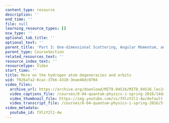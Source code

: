 ```yaml
---
content_type: resource
description: ''
end_time: ''
file: null
learning_resource_types: []
ocw_type: ''
optional_tab_title: ''
optional_text: ''
parent_title: 'Part 3: One-dimensional Scattering, Angular Momentum, and Central Potentials'
parent_type: CourseSection
related_resources_text: ''
resource_index_text: ''
resourcetype: Video
start_time: ''
title: More on the hydrogen atom degeneracies and orbits
uid: f026afa2-6cac-37b6-4310-3eae46dc0704
video_files:
  archive_url: https://archive.org/download/MIT8.04S16/MIT8_04S16_lec24_s1_300k.mp4
  video_captions_file: /courses/8-04-quantum-physics-i-spring-2016/14daa1cad63f5c25ad465403a9b64b29_fXlzY2l1-4w.vtt
  video_thumbnail_file: https://img.youtube.com/vi/fXlzY2l1-4w/default.jpg
  video_transcript_file: /courses/8-04-quantum-physics-i-spring-2016/5f762ab73c124de816b8961e4eeb505a_fXlzY2l1-4w.pdf
video_metadata:
  youtube_id: fXlzY2l1-4w
---
```

